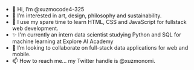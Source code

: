 - 👋 Hi, I’m @xuzmocode4-325
- 👀 I’m interested in art, design, philosophy and sustainability. 
- 🌱 I use my spare time to learn HTML, CSS and JavaScript for fullstack web development. 
- ✨ I'm currently an intern data scientist studying Python and SQL for machine learning at Explore AI Academy 
- 💞️ I’m looking to collaborate on full-stack data applications for web and mobile. 
- 📫 How to reach me... my Twitter handle is @xuzmonomi.

<!---
xuzmocode4-325/xuzmocode4-325 is a ✨ special ✨ repository because its `README.md` (this file) appears on your GitHub profile.
You can click the Preview link to take a look at your changes.
--->
